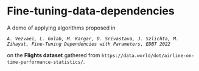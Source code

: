 # Fine-tuning-data-dependencies

A demo of applying algorithms proposed in 

*```A. Vezvaei, L. Golab, M. Kargar, D. Srivastava, J. Szlichta, M. Zihayat, Fine-Tuning Dependencies with Parameters, EDBT 2022```*

on the **Flights dataset** gathered from `https://data.world/dot/airline-on-time-performance-statistics/`.
